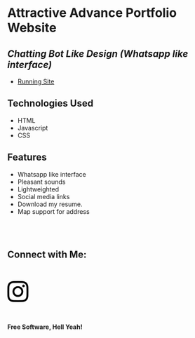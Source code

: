 # Attractive Advance Portfolio Website
## _Chatting Bot Like Design (Whatsapp like interface)_


- [Running Site](https://sunnyaulakh.github.io/Bot/)


## Technologies Used

- HTML
- Javascript
- CSS

## Features

- Whatsapp like interface
- Pleasant sounds
- Lightweighted
- Social media links
- Download my resume.
- Map support for address


<br><br>

## Connect with Me: 

<br>


[![N|Solid](images/instagram.svg)](https://instagram.com/officialglobencymedia)


<br>

**Free Software, Hell Yeah!**
